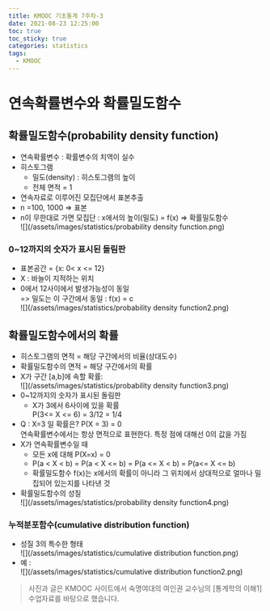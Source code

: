 ```yaml
---
title: KMOOC 기초통계 7주차-3
date: 2021-08-23 12:25:00
toc: true
toc_sticky: true
categories: statistics
tags:
  - KMOOC
---
```


# 연속확률변수와 확률밀도함수

## 확률밀도함수(probability density function)
- 연속확률변수 : 확률변수의 치역이 실수
- 히스토그램
  - 밀도(density) : 히스토그램의 높이
  - 전체 면적  = 1
- 연속자료로 이루어진 모집단에서 표본추출
- n =100, 1000 => 표본
- n이 무한대로 가면 모집단 : x에서의 높이(밀도) = f(x) => 확률밀도함수  
![](/assets/images/statistics/probability density function.png)

### 0~12까지의 숫자가 표시된 돌림판
- 표본공간 = {x: 0< x <= 12}
- X : 바늘이 지적하는 위치
- 0에서 12사이에서 발생가능성이 동일  
=> 밀도는 이 구간에서 동일 : f(x) = c  
![](/assets/images/statistics/probability density function2.png)

## 확률밀도함수에서의 확률
  - 히스토그램의 면적 = 해당 구간에서의 비율(상대도수)
  - 확률밀도함수의 면적 = 해당 구간에서의 확률
  - X가 구간 [a,b]에 속할 확률:  
![](/assets/images/statistics/probability density function3.png)
  - 0~12까지의 숫자가 표시된 돌림판
    - X가 3에서 6사이에 있을 확률  
    P(3<= X <= 6) = 3/12 = 1/4
- Q : X=3 일 확률은? P(X = 3) = 0  
연속확률변수에서는 항상 면적으로 표현한다. 특정 점에 대해선 0의 값을 가짐
- X가 연속확률변수일 때
  - 모든 x에 대해 P(X=x) = 0
  - P(a < X < b) = P(a < X <= b) = P(a <= X < b) = P(a<= X <= b)
  - 확률밀도함수 f(x)는 x에서의 확률이 아니라 그 위치에서 상대적으로 얼마나 밀집되어 있는지를 나타낸 것
- 확률밀도함수의 성질  
![](/assets/images/statistics/probability density function4.png)

### 누적분포함수(cumulative distribution function)
- 성질 3의 특수한 형태  
![](/assets/images/statistics/cumulative distribution function.png)
- 예 :   
![](/assets/images/statistics/cumulative distribution function2.png)

> 사진과 글은 KMOOC 사이트에서 숙명여대의 여인권 교수님의 [통계학의 이해1] 수업자료를 바탕으로 했습니다.  

